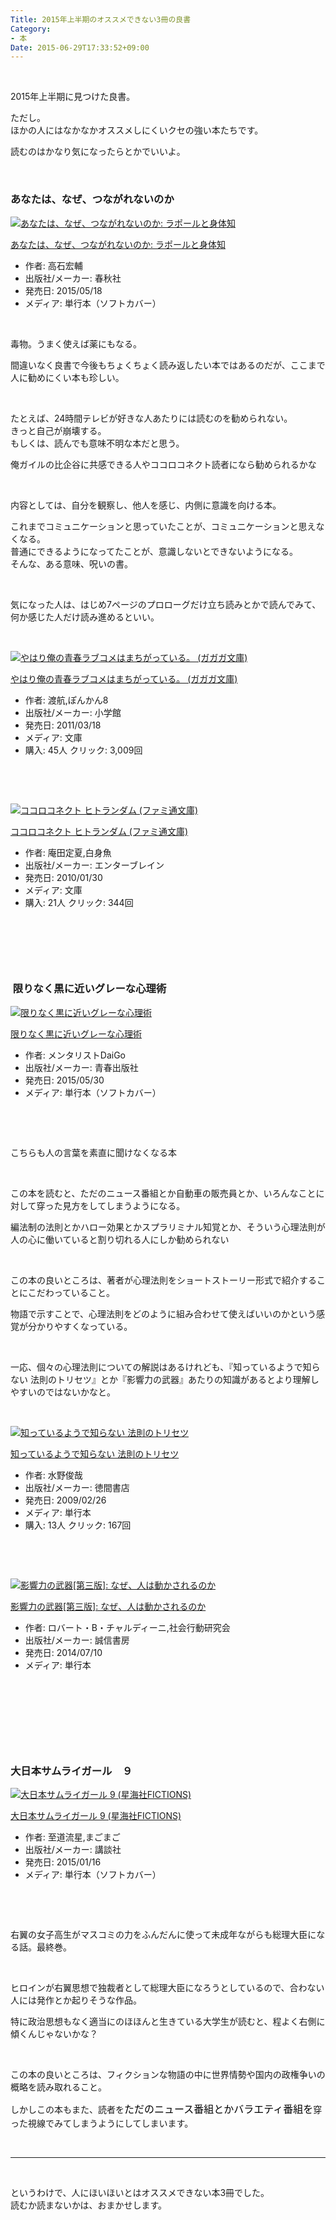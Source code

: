```yaml
---
Title: 2015年上半期のオススメできない3冊の良書
Category:
- 本
Date: 2015-06-29T17:33:52+09:00
---
```



 

2015年上半期に見つけた良書。

ただし。<br />ほかの人にはなかなかオススメしにくいクセの強い本たちです。

読むのはかなり気になったらとかでいいよ。

  

### あなたは、なぜ、つながれないのか 

<div class="freezed">
<div class="external-link-detail"><a href="https://www.amazon.co.jp/exec/obidos/ASIN/4393365372/ab1025-22/"><img class="external-link-detail-image" title="あなたは、なぜ、つながれないのか: ラポールと身体知" src="https://ecx.images-amazon.com/images/I/518wCT6oW0L._SL160_.jpg" alt="あなたは、なぜ、つながれないのか: ラポールと身体知" /></a>
<div class="external-link-detail-info">
<p class="external-link-detail-title"><a href="https://www.amazon.co.jp/exec/obidos/ASIN/4393365372/ab1025-22/">あなたは、なぜ、つながれないのか: ラポールと身体知</a>
<ul>
<li><span class="external-link-detail-label">作者:</span> 高石宏輔</li>
<li><span class="external-link-detail-label">出版社/メーカー:</span> 春秋社</li>
<li><span class="external-link-detail-label">発売日:</span> 2015/05/18</li>
<li><span class="external-link-detail-label">メディア:</span> 単行本（ソフトカバー）</li>

</ul>
</div>
<div class="external-link-detail-foot"> </div>
</div>
</div>

毒物。うまく使えば薬にもなる。

間違いなく良書で今後もちょくちょく読み返したい本ではあるのだが、ここまで人に勧めにくい本も珍しい。

 

たとえば、24時間テレビが好きな人あたりには読むのを勧められない。<br />きっと自己が崩壊する。<br />もしくは、読んでも意味不明な本だと思う。

俺ガイルの比企谷に共感できる人やココロコネクト読者になら勧められるかな

 

内容としては、自分を観察し、他人を感じ、内側に意識を向ける本。

これまでコミュニケーションと思っていたことが、コミュニケーションと思えなくなる。<br />普通にできるようになってたことが、意識しないとできないようになる。<br />そんな、ある意味、呪いの書。

 

気になった人は、はじめ7ページのプロローグだけ立ち読みとかで読んでみて、<br />何か感じた人だけ読み進めるといい。 

 
<div class="freezed">
<div class="external-link-detail"><a href="https://www.amazon.co.jp/exec/obidos/ASIN/4094512624/ab1025-22/"><img class="external-link-detail-image" title="やはり俺の青春ラブコメはまちがっている。 (ガガガ文庫)" src="https://ecx.images-amazon.com/images/I/51W374cbAlL._SL160_.jpg" alt="やはり俺の青春ラブコメはまちがっている。 (ガガガ文庫)" /></a>
<div class="external-link-detail-info">
<p class="external-link-detail-title"><a href="https://www.amazon.co.jp/exec/obidos/ASIN/4094512624/ab1025-22/">やはり俺の青春ラブコメはまちがっている。 (ガガガ文庫)</a>
<ul>
<li><span class="external-link-detail-label">作者:</span> 渡航,ぽんかん8</li>
<li><span class="external-link-detail-label">出版社/メーカー:</span> 小学館</li>
<li><span class="external-link-detail-label">発売日:</span> 2011/03/18</li>
<li><span class="external-link-detail-label">メディア:</span> 文庫</li>
<li><span class="external-link-detail-label">購入</span>: 45人 <span class="external-link-detail-label">クリック</span>: 3,009回</li>

</ul>
</div>
<div class="external-link-detail-foot"> </div>
</div>
</div>

 
<div class="freezed">
<div class="external-link-detail"><a href="https://www.amazon.co.jp/exec/obidos/ASIN/4047262900/ab1025-22/"><img class="external-link-detail-image" title="ココロコネクト ヒトランダム (ファミ通文庫)" src="https://ecx.images-amazon.com/images/I/51iG1td4y4L._SL160_.jpg" alt="ココロコネクト ヒトランダム (ファミ通文庫)" /></a>
<div class="external-link-detail-info">
<p class="external-link-detail-title"><a href="https://www.amazon.co.jp/exec/obidos/ASIN/4047262900/ab1025-22/">ココロコネクト ヒトランダム (ファミ通文庫)</a>
<ul>
<li><span class="external-link-detail-label">作者:</span> 庵田定夏,白身魚</li>
<li><span class="external-link-detail-label">出版社/メーカー:</span> エンターブレイン</li>
<li><span class="external-link-detail-label">発売日:</span> 2010/01/30</li>
<li><span class="external-link-detail-label">メディア:</span> 文庫</li>
<li><span class="external-link-detail-label">購入</span>: 21人 <span class="external-link-detail-label">クリック</span>: 344回</li>

</ul>
</div>
<div class="external-link-detail-foot"> </div>
</div>
</div>

 

 

###  限りなく黒に近いグレーな心理術

<div class="freezed">
<div class="external-link-detail"><a href="https://www.amazon.co.jp/exec/obidos/ASIN/4413039556/ab1025-22/"><img class="external-link-detail-image" title="限りなく黒に近いグレーな心理術" src="https://ecx.images-amazon.com/images/I/51krsvdUX6L._SL160_.jpg" alt="限りなく黒に近いグレーな心理術" /></a>
<div class="external-link-detail-info">
<p class="external-link-detail-title"><a href="https://www.amazon.co.jp/exec/obidos/ASIN/4413039556/ab1025-22/">限りなく黒に近いグレーな心理術</a>
<ul>
<li><span class="external-link-detail-label">作者:</span> メンタリストDaiGo</li>
<li><span class="external-link-detail-label">出版社/メーカー:</span> 青春出版社</li>
<li><span class="external-link-detail-label">発売日:</span> 2015/05/30</li>
<li><span class="external-link-detail-label">メディア:</span> 単行本（ソフトカバー）</li>

</ul>
</div>
<div class="external-link-detail-foot"> </div>
</div>
</div>

 

こちらも人の言葉を素直に聞けなくなる本

 

この本を読むと、ただのニュース番組とか自動車の販売員とか、いろんなことに対して穿った見方をしてしまうようになる。

編法制の法則とかハロー効果とかスプラリミナル知覚とか、そういう心理法則が人の心に働いていると割り切れる人にしか勧められない

 

この本の良いところは、著者が心理法則をショートストーリー形式で紹介することにこだわっていること。

物語で示すことで、心理法則をどのように組み合わせて使えばいいのかという感覚が分かりやすくなっている。

 

一応、個々の心理法則についての解説はあるけれども、『知っているようで知らない 法則のトリセツ』とか『影響力の武器』あたりの知識があるとより理解しやすいのではないかなと。

 
<div class="freezed">
<div class="external-link-detail"><a href="https://www.amazon.co.jp/exec/obidos/ASIN/4198626707/ab1025-22/"><img class="external-link-detail-image" title="知っているようで知らない 法則のトリセツ" src="https://ecx.images-amazon.com/images/I/41whwG9SlNL._SL160_.jpg" alt="知っているようで知らない 法則のトリセツ" /></a>
<div class="external-link-detail-info">
<p class="external-link-detail-title"><a href="https://www.amazon.co.jp/exec/obidos/ASIN/4198626707/ab1025-22/">知っているようで知らない 法則のトリセツ</a>
<ul>
<li><span class="external-link-detail-label">作者:</span> 水野俊哉</li>
<li><span class="external-link-detail-label">出版社/メーカー:</span> 徳間書店</li>
<li><span class="external-link-detail-label">発売日:</span> 2009/02/26</li>
<li><span class="external-link-detail-label">メディア:</span> 単行本</li>
<li><span class="external-link-detail-label">購入</span>: 13人 <span class="external-link-detail-label">クリック</span>: 167回</li>

</ul>
</div>
<div class="external-link-detail-foot"> </div>
</div>
</div>

 
<div class="freezed">
<div class="external-link-detail"><a href="https://www.amazon.co.jp/exec/obidos/ASIN/4414304229/ab1025-22/"><img class="external-link-detail-image" title="影響力の武器[第三版]: なぜ、人は動かされるのか" src="https://ecx.images-amazon.com/images/I/51cb7nbpZnL._SL160_.jpg" alt="影響力の武器[第三版]: なぜ、人は動かされるのか" /></a>
<div class="external-link-detail-info">
<p class="external-link-detail-title"><a href="https://www.amazon.co.jp/exec/obidos/ASIN/4414304229/ab1025-22/">影響力の武器[第三版]: なぜ、人は動かされるのか</a>
<ul>
<li><span class="external-link-detail-label">作者:</span> ロバート・B・チャルディーニ,社会行動研究会</li>
<li><span class="external-link-detail-label">出版社/メーカー:</span> 誠信書房</li>
<li><span class="external-link-detail-label">発売日:</span> 2014/07/10</li>
<li><span class="external-link-detail-label">メディア:</span> 単行本</li>

</ul>
</div>
<div class="external-link-detail-foot"> </div>
</div>
</div>

 

 

 

### 大日本サムライガール　９

<div class="freezed">
<div class="external-link-detail"><a href="https://www.amazon.co.jp/exec/obidos/ASIN/406139911X/ab1025-22/"><img class="external-link-detail-image" title="大日本サムライガール 9 (星海社FICTIONS)" src="https://ecx.images-amazon.com/images/I/51TLQfyPd%2BL._SL160_.jpg" alt="大日本サムライガール 9 (星海社FICTIONS)" /></a>
<div class="external-link-detail-info">
<p class="external-link-detail-title"><a href="https://www.amazon.co.jp/exec/obidos/ASIN/406139911X/ab1025-22/">大日本サムライガール 9 (星海社FICTIONS)</a>
<ul>
<li><span class="external-link-detail-label">作者:</span> 至道流星,まごまご</li>
<li><span class="external-link-detail-label">出版社/メーカー:</span> 講談社</li>
<li><span class="external-link-detail-label">発売日:</span> 2015/01/16</li>
<li><span class="external-link-detail-label">メディア:</span> 単行本（ソフトカバー）</li>

</ul>
</div>
<div class="external-link-detail-foot"> </div>
</div>
</div>

 

右翼の女子高生がマスコミの力をふんだんに使って未成年ながらも総理大臣になる話。最終巻。

 

ヒロインが右翼思想で独裁者として総理大臣になろうとしているので、合わない人には発作とか起りそうな作品。

特に政治思想もなく適当にのほほんと生きている大学生が読むと、程よく右側に傾くんじゃないかな？

 

この本の良いところは、フィクションな物語の中に世界情勢や国内の政権争いの概略を読み取れること。

しかしこの本もまた、読者を<span style="color: #000000; font-family: 'Helvetica Neue', Helvetica, Arial, 'ヒラギノ角ゴ Pro W3', 'Hiragino Kaku Gothic Pro', メイリオ, Meiryo, 'ＭＳ Ｐゴシック', 'MS PGothic', sans-serif; font-size: 16px; font-style: normal; font-variant: normal; font-weight: normal; letter-spacing: normal; line-height: 24px; orphans: auto; text-align: start; text-indent: 0px; text-transform: none; white-space: normal; widows: 1; word-spacing: 0px; -webkit-text-stroke-width: 0px; display: inline !important; float: none; background-color: #ffffff;">ただのニュース番組とかバラエティ番組を</span>穿った視線でみてしまうようにしてしまいます。

 
<hr />

 

というわけで、人にほいほいとはオススメできない本3冊でした。<br />読むか読まないかは、おまかせします。
